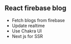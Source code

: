 ## React firebase blog
- Fetch blogs from firebase
- Update realtime
- Use Chakra UI
- Next js for SSR
